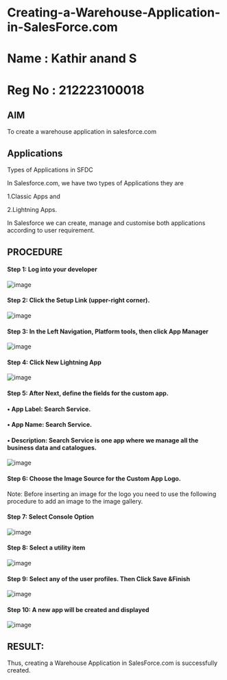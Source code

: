 # Creating-a-Warehouse-Application-in-SalesForce.com
# Name : Kathir anand S
# Reg No : 212223100018
## AIM

To create a warehouse application in salesforce.com

## Applications

Types of Applications in SFDC

In Salesforce.com, we have two types of Applications they are

1.Classic Apps and

2.Lightning Apps.

In Salesforce we can create, manage and customise both applications according to user requirement.

## PROCEDURE

#### Step 1: Log into your developer

![image](https://github.com/user-attachments/assets/6e07b042-8a14-4f0b-9b95-278257695819)


#### Step 2: Click the Setup Link (upper-right corner).

![image](https://github.com/user-attachments/assets/b76b58d4-b25e-490a-9ba5-24c3213669fd)


#### Step 3: In the Left Navigation, Platform tools, then click App Manager

![image](https://github.com/user-attachments/assets/86c4f059-d60f-42ee-9a80-c87547b77483)


#### Step 4: Click New Lightning App

![image](https://github.com/user-attachments/assets/4dba1f85-78d2-43a0-bb73-452d7ab43866)

#### Step 5: After Next, define the fields for the custom app.
####         •	App Label: Search Service.
####         •	App Name: Search Service.
####         •	Description: Search Service is one app where we manage all the business data and catalogues.

 ![image](https://github.com/user-attachments/assets/86d241d0-1a14-4ee5-8ffc-86ca2f876f97)



#### Step 6: Choose the Image Source for the Custom App Logo.

Note: Before inserting an image for the logo you need to use the following procedure to add an image to the image gallery.
 
#### Step 7: Select Console Option


![image](https://github.com/user-attachments/assets/dcc23455-9165-44ca-9164-0206b6d5bb9f)




#### Step 8: Select a utility item


![image](https://github.com/user-attachments/assets/cc330e76-c809-4ba7-a15c-4fea339442a3)



#### Step 9: Select any of the user profiles. Then Click Save &Finish


![image](https://github.com/user-attachments/assets/f3333f8c-3d3f-41c2-9462-6e3530cdc212)


 
#### Step 10: A new app will be created and displayed



![image](https://github.com/user-attachments/assets/6550c6a3-aca2-4e7a-bc6f-531b8ed490f0)




## RESULT:

Thus, creating a Warehouse Application in SalesForce.com is successfully created.
